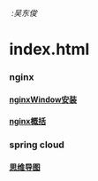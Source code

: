 

​																					*:吴东俊*

# index.html

### nginx

#### 	[nginxWindow安装](doc/nginxInstall.md)

#### 	[nginx概括](doc/nginx.html)

### spring cloud

#### 	[思维导图](html/SpringCloud2018(1).html)



